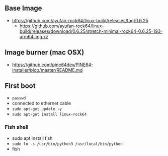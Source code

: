 
## Base Image

- https://github.com/ayufan-rock64/linux-build/releases/tag/0.6.25
  - https://github.com/ayufan-rock64/linux-build/releases/download/0.6.25/stretch-minimal-rock64-0.6.25-193-arm64.img.xz

## Image burner (mac OSX)
- https://github.com/pine64dev/PINE64-Installer/blob/master/README.md

## First boot
 - ``passwd``
 - connected to ethernet cable
 - ``sudo apt-get update -y``
 - ``sudo apt-get install linux-rock64``

### Fish shell
 - sudo apt install fish
 - ``sudo ln -s /usr/bin/python3 /usr/local/bin/python``
 - fish


 
 
